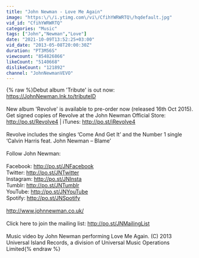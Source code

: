 ```yaml
---
title: "John Newman - Love Me Again"
image: "https:\/\/i.ytimg.com\/vi\/CfihYWRWRTQ\/hqdefault.jpg"
vid_id: "CfihYWRWRTQ"
categories: "Music"
tags: ["John","Newman","Love"]
date: "2021-10-09T13:52:25+03:00"
vid_date: "2013-05-08T20:00:30Z"
duration: "PT3M56S"
viewcount: "854826866"
likeCount: "5140668"
dislikeCount: "121892"
channel: "JohnNewmanVEVO"
---
```

{% raw %}Debut album 'Tribute' is out now: <a rel="nofollow" target="blank" href="https://JohnNewman.lnk.to/tributeID">https://JohnNewman.lnk.to/tributeID</a> <br /><br />New album 'Revolve' is available to pre-order now (released 16th Oct 2015). Get signed copies of Revolve at the John Newman Official Store: <a rel="nofollow" target="blank" href="http://po.st/Revolve4">http://po.st/Revolve4</a> | iTunes: <a rel="nofollow" target="blank" href="http://po.st/iRevolve4">http://po.st/iRevolve4</a> <br /><br />Revolve includes the singles ‘Come And Get It’ and the Number 1 single ‘Calvin Harris feat. John Newman – Blame’ <br /><br />Follow John Newman:<br /><br />Facebook: <a rel="nofollow" target="blank" href="http://po.st/JNFacebook">http://po.st/JNFacebook</a><br />Twitter: <a rel="nofollow" target="blank" href="http://po.st/JNTwitter">http://po.st/JNTwitter</a><br />Instagram: <a rel="nofollow" target="blank" href="http://po.st/JNInsta">http://po.st/JNInsta</a><br />Tumblr: <a rel="nofollow" target="blank" href="http://po.st/JNTumblr">http://po.st/JNTumblr</a><br />YouTube: <a rel="nofollow" target="blank" href="http://po.st/JNYouTube">http://po.st/JNYouTube</a><br />Spotify: <a rel="nofollow" target="blank" href="http://po.st/JNSpotify">http://po.st/JNSpotify</a><br /><br /><a rel="nofollow" target="blank" href="http://www.johnnewman.co.uk/">http://www.johnnewman.co.uk/</a><br /><br />Click here to join the mailing list: <a rel="nofollow" target="blank" href="http://po.st/JNMailingList">http://po.st/JNMailingList</a><br /><br />Music video by John Newman performing Love Me Again. (C) 2013 Universal Island Records, a division of Universal Music Operations Limited{% endraw %}
